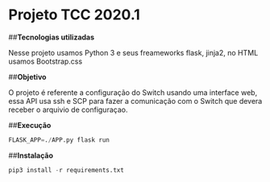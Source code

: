 # Projeto TCC 2020.1

##__Tecnologias utilizadas__

Nesse projeto usamos Python 3 e seus freameworks flask, jinja2, no HTML usamos Bootstrap.css

##__Objetivo__

O projeto é referente a configuração do Switch usando uma interface web, essa API usa ssh e SCP para fazer a
comunicação com  o Switch que devera receber o arquivio de configuraçao.

##__Execução__

```python
FLASK_APP=./APP.py flask run
```

##__Instalação__

```python
pip3 install -r requirements.txt
```